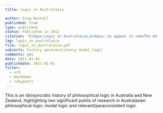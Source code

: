 ```yaml
---
title: Logic in Australasia

author: Greg Restall
published: true
type: published
status: Published in 2011 
citation: "&ldquo;Logic in Australasia,&rdquo; to appear in <em>The Antipodean Philosopher</em>, edited by Graham Oppy, N. N. Trakakis, Lynda Burns, Steven Gardner and Fiona Leigh, Lexington Books."
tag: logic_in_australasia
file: logic_in_australasia.pdf
subjects: history paraconsistency modal_logic
comments: yes
date: 2011-01-01
publishdate: 2011-01-01
filter:
  - erb
  - markdown
  - rubypants
---
```

This is an idiosyncratic history of philosophical logic in Australia and New Zealand, highlighting two significant points of research in Australasian philosophical logic: modal logic and relevant/paraconsistent logic.